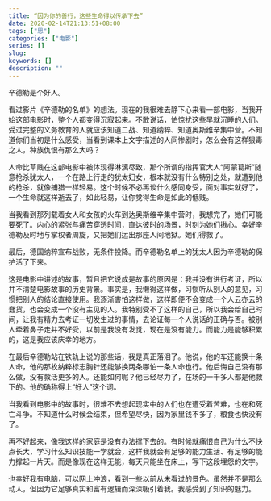 ```yaml
---
title: “因为你的善行，这些生命得以传承下去”
date: 2020-02-14T21:13:51+08:00
tags: ["思"]
categories: ["电影"]
series: []
slug: 
keywords: []
description: ""
---
```


辛德勒是个好人。

看过影片《辛德勒的名单》的想法。现在的我很难去静下心来看一部电影，当我开始这部电影时，整个人都变得沉寂起来。不敢说话，怕惊扰这些早就沉睡的人们。受过完整的义务教育的人就应该知道二战、知道纳粹、知道奥斯维辛集中营。不知道你们当初是什么感受，当看到课本上文字描述的人间惨剧时，怎么会有这样狠毒之人，种族仇恨有那么大吗？

人命比草贱在这部电影中被体现得淋漓尽致，那个所谓的指挥官大人“阿蒙葛斯”随意枪杀犹太人，一个在路上行走的犹太妇女，根本就没有什么特别之处，就遭到他的枪杀，就像捕猎一样轻易。这个时候不必再谈什么感同身受，面对事实就好了，一个生命就这样逝去了，如此轻易，让你觉得生命是如此的低贱。

当我看到那列载着女人和女孩的火车到达奥斯维辛集中营时，我想完了，她们可能要死了。内心的紧张与痛苦穿透时间，直达彼时的场景，时刻为她们揪心。幸好辛德勒及时地与掌权者周旋，又把她们运出那座人间地狱。她们得救了。

最后，德国纳粹宣布战败，无条件投降。而辛德勒名单上的犹太人因为辛德勒的保护活了下来。

这是电影中讲述的故事，暂且把它说成是故事的原因是：我并没有进行考证，所以并不清楚电影故事的历史背景。事实是，我懒得这样做，习惯听从别人的意见，习惯把别人的结论直接使用。我逐渐害怕这样做，这样即便不会变成一个人云亦云的蠢货，也会变成一个没有主见的人。我特别受不了这样的自己，所以我会给自己时间，让我有精力去考证一切发生过的事情，去论证每一个人说话的正确与否。被别人牵着鼻子走并不好受，以前是我没有发觉，现在是没有能力。而能力是能够积累的，这是我应该庆幸的地方。

在最后辛德勒站在铁轨上说的那些话，我是真正落泪了。他说，他的车还能换十条人命，他的那枚纳粹标志胸针还能够换两条哪怕一条人命也行。他后悔自己没有那么做，没有救活更多的人。还能如何呢？他已经尽力了，在场的一千多人都是他救下的。他的确称得上“好人”这个词。

当我看到电影中的故事时，很难不去想起现实中的人们也在遭受着苦难，也在和死亡斗争。不知道什么时候会结束，但希望尽快，因为家里钱不多了，粮食也快没有了。

再不好起来，像我这样的家庭是没有办法撑下去的。有时候就痛恨自己为什么不快点长大，学习什么知识技能一学就会，这样我就会有足够的能力生活、有足够的能力撑起一片天。而是像现在这样无能，每天只能坐在床上，写下这段埋怨的文字。

也幸好我有电脑，可以网上冲浪，看到一些以前从未看过的景色。虽然并不是那么动人，但因为它足够真实和富有逻辑而深深吸引着我。我感受到了知识的魅力。
